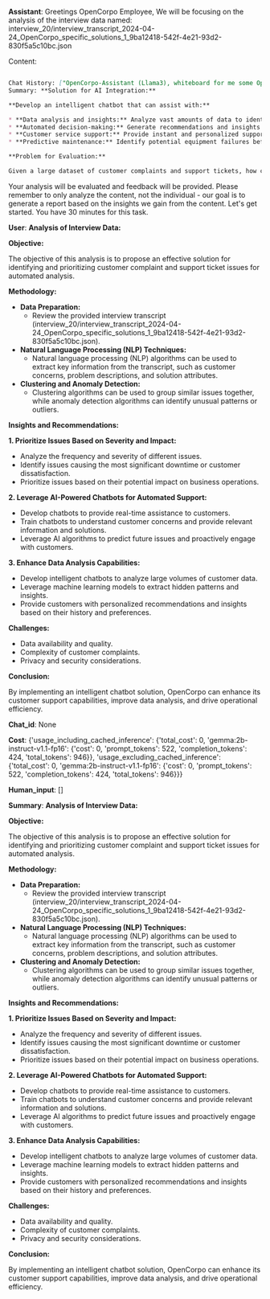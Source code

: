 **Assistant**: Greetings OpenCorpo Employee, We will be focusing on the analysis of the interview data named: interview_20/interview_transcript_2024-04-24_OpenCorpo_specific_solutions_1_9ba12418-542f-4e21-93d2-830f5a5c10bc.json 


 Content: 

 ```md

 Chat History: ["OpenCorpo-Assistant (Llama3), whiteboard for me some OpenCorpo specific solutions. Propose a solution for AI integration in business. I will evaluate your answers and give my feedback, then propose a problem to you. You will answer and I will evaluate. Let's now begin. You have 30 minutes.", '**Solution for AI Integration:**\n\n**Develop an intelligent chatbot that can assist with:**\n\n* **Data analysis and insights:** Analyze vast amounts of data to identify patterns, trends, and anomalies.\n* **Automated decision-making:** Generate recommendations and insights based on data-driven insights.\n* **Customer service support:** Provide instant and personalized support to customers through chatbots or virtual assistants.\n* **Predictive maintenance:** Identify potential equipment failures before they occur, reducing downtime and maintenance costs.\n\n**Problem for Evaluation:**\n\nGiven a large dataset of customer complaints and support tickets, how can we identify and prioritize the most relevant issues for automated analysis?'] 
 Summary: **Solution for AI Integration:**

**Develop an intelligent chatbot that can assist with:**

* **Data analysis and insights:** Analyze vast amounts of data to identify patterns, trends, and anomalies.
* **Automated decision-making:** Generate recommendations and insights based on data-driven insights.
* **Customer service support:** Provide instant and personalized support to customers through chatbots or virtual assistants.
* **Predictive maintenance:** Identify potential equipment failures before they occur, reducing downtime and maintenance costs.

**Problem for Evaluation:**

Given a large dataset of customer complaints and support tickets, how can we identify and prioritize the most relevant issues for automated analysis? 
``` 


 Your analysis will be evaluated and feedback will be provided. Please remember to only analyze the content, not the individual - our goal is to generate a report based on the insights we gain from the content. Let's get started. You have 30 minutes for this task.

**User**: **Analysis of Interview Data:**

**Objective:**

The objective of this analysis is to propose an effective solution for identifying and prioritizing customer complaint and support ticket issues for automated analysis.

**Methodology:**

* **Data Preparation:**
    * Review the provided interview transcript (interview_20/interview_transcript_2024-04-24_OpenCorpo_specific_solutions_1_9ba12418-542f-4e21-93d2-830f5a5c10bc.json).
* **Natural Language Processing (NLP) Techniques:**
    * Natural language processing (NLP) algorithms can be used to extract key information from the transcript, such as customer concerns, problem descriptions, and solution attributes.
* **Clustering and Anomaly Detection:**
    * Clustering algorithms can be used to group similar issues together, while anomaly detection algorithms can identify unusual patterns or outliers.

**Insights and Recommendations:**

**1. Prioritize Issues Based on Severity and Impact:**

* Analyze the frequency and severity of different issues.
* Identify issues causing the most significant downtime or customer dissatisfaction.
* Prioritize issues based on their potential impact on business operations.

**2. Leverage AI-Powered Chatbots for Automated Support:**

* Develop chatbots to provide real-time assistance to customers.
* Train chatbots to understand customer concerns and provide relevant information and solutions.
* Leverage AI algorithms to predict future issues and proactively engage with customers.

**3. Enhance Data Analysis Capabilities:**

* Develop intelligent chatbots to analyze large volumes of customer data.
* Leverage machine learning models to extract hidden patterns and insights.
* Provide customers with personalized recommendations and insights based on their history and preferences.

**Challenges:**

* Data availability and quality.
* Complexity of customer complaints.
* Privacy and security considerations.

**Conclusion:**

By implementing an intelligent chatbot solution, OpenCorpo can enhance its customer support capabilities, improve data analysis, and drive operational efficiency.

**Chat_id**: None

**Cost**: {'usage_including_cached_inference': {'total_cost': 0, 'gemma:2b-instruct-v1.1-fp16': {'cost': 0, 'prompt_tokens': 522, 'completion_tokens': 424, 'total_tokens': 946}}, 'usage_excluding_cached_inference': {'total_cost': 0, 'gemma:2b-instruct-v1.1-fp16': {'cost': 0, 'prompt_tokens': 522, 'completion_tokens': 424, 'total_tokens': 946}}}

**Human_input**: []

**Summary**: **Analysis of Interview Data:**

**Objective:**

The objective of this analysis is to propose an effective solution for identifying and prioritizing customer complaint and support ticket issues for automated analysis.

**Methodology:**

* **Data Preparation:**
    * Review the provided interview transcript (interview_20/interview_transcript_2024-04-24_OpenCorpo_specific_solutions_1_9ba12418-542f-4e21-93d2-830f5a5c10bc.json).
* **Natural Language Processing (NLP) Techniques:**
    * Natural language processing (NLP) algorithms can be used to extract key information from the transcript, such as customer concerns, problem descriptions, and solution attributes.
* **Clustering and Anomaly Detection:**
    * Clustering algorithms can be used to group similar issues together, while anomaly detection algorithms can identify unusual patterns or outliers.

**Insights and Recommendations:**

**1. Prioritize Issues Based on Severity and Impact:**

* Analyze the frequency and severity of different issues.
* Identify issues causing the most significant downtime or customer dissatisfaction.
* Prioritize issues based on their potential impact on business operations.

**2. Leverage AI-Powered Chatbots for Automated Support:**

* Develop chatbots to provide real-time assistance to customers.
* Train chatbots to understand customer concerns and provide relevant information and solutions.
* Leverage AI algorithms to predict future issues and proactively engage with customers.

**3. Enhance Data Analysis Capabilities:**

* Develop intelligent chatbots to analyze large volumes of customer data.
* Leverage machine learning models to extract hidden patterns and insights.
* Provide customers with personalized recommendations and insights based on their history and preferences.

**Challenges:**

* Data availability and quality.
* Complexity of customer complaints.
* Privacy and security considerations.

**Conclusion:**

By implementing an intelligent chatbot solution, OpenCorpo can enhance its customer support capabilities, improve data analysis, and drive operational efficiency.

